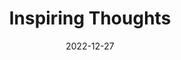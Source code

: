 ---
slug: thought-for-the-day
title: "Inspiring Thoughts"
date: 2022-12-27
excerpt: 'The most important lesson that man can learn from his life is not that there is pain 
in this world but that it depends upon him to turn in into good account that it is possible 
for him to transmute it into joy.'
tags: [Inspiration, Motivation, Quotes, Thoughts]
---